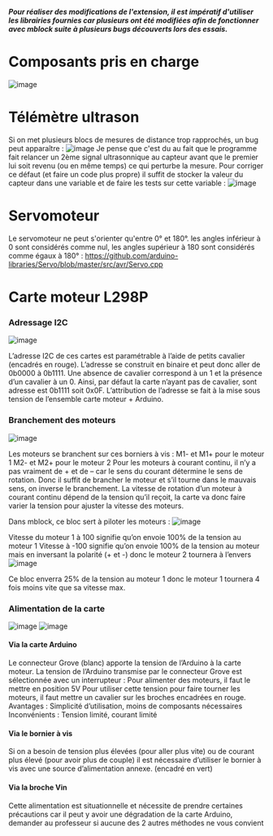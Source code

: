 _**Pour réaliser des modifications de l'extension, il est impératif d'utiliser les librairies fournies car plusieurs ont été modifiées afin de fonctionner avec mblock suite à plusieurs bugs découverts lors des essais.**_
# Composants pris en charge
![image](https://github.com/user-attachments/assets/0b320a84-faf4-4cc7-92fe-e13d6deb435e)

# Télémètre ultrason
Si on met plusieurs blocs de mesures de distance trop rapprochés, un bug peut apparaître :
![image](https://github.com/user-attachments/assets/9bc026dd-af62-46a3-9e95-f89095e93568)
Je pense que c'est du au fait que le programme fait relancer un 2ème signal ultrasonnique au capteur avant que le premier lui soit revenu (ou en même temps) ce qui perturbe la mesure.
Pour corriger ce défaut (et faire un code plus propre) il suffit de stocker la valeur du capteur dans une variable et de faire les tests sur cette variable :
![image](https://github.com/user-attachments/assets/1f82acd4-3911-4cc3-be0e-1eaf01e90a46)

# Servomoteur
Le servomoteur ne peut s'orienter qu'entre 0° et 180°. les angles inférieur à 0 sont considérés comme nul, les angles supérieur à 180 sont considérés comme égaux à 180° : https://github.com/arduino-libraries/Servo/blob/master/src/avr/Servo.cpp

# Carte moteur L298P
### Adressage I2C
![image](https://github.com/user-attachments/assets/15ce8b1a-7cc5-4677-9e6f-24ac51e8fd68)

L’adresse I2C de ces cartes est paramétrable à l’aide de petits cavalier (encadrés en rouge).
L’adresse se construit en binaire et peut donc aller de 0b0000 à 0b1111.
Une absence de cavalier correspond à un 1 et la présence d’un cavalier à un 0.
Ainsi, par défaut la carte n’ayant pas de cavalier, sont adresse est 0b1111 soit 0x0F.
L’attribution de l’adresse se fait à la mise sous tension de l’ensemble carte moteur + Arduino.
### Branchement des moteurs
![image](https://github.com/user-attachments/assets/d2c4281d-6d82-42e6-9cf1-3a108e310ef9)

Les moteurs se branchent sur ces borniers à vis :
M1- et M1+ pour le moteur 1
M2- et M2+ pour le moteur 2
Pour les moteurs à courant continu, il n’y a pas vraiment de + et de – car le sens du courant détermine le sens de rotation. Donc il suffit de brancher le moteur et s’il tourne dans le mauvais sens, on inverse le branchement.
La vitesse de rotation d’un moteur à courant continu dépend de la tension qu’il reçoit, la carte va donc faire varier la tension pour ajuster la vitesse des moteurs.

Dans mblock, ce bloc sert à piloter les moteurs :
 ![image](https://github.com/user-attachments/assets/40a5d63a-b517-4607-8975-331ebd164e5e)
 
Vitesse du moteur 1 à 100 signifie qu’on envoie 100% de la tension au moteur 1
Vitesse à -100 signifie qu’on envoie 100% de la tension au moteur mais en inversant la polarité (+ et -) donc le moteur 2 tournera à l’envers
 ![image](https://github.com/user-attachments/assets/82b964f9-1e23-4cf2-b668-3209fee022f3)
 
Ce bloc enverra 25% de la tension au moteur 1 donc le moteur 1 tournera 4 fois moins vite que sa vitesse max.

### Alimentation de la carte
![image](https://github.com/user-attachments/assets/f4e19615-58b4-4ac4-ba33-c0d53b4e1430) ![image](https://github.com/user-attachments/assets/7a7f3803-5226-4e3b-b188-bd5b1ffc4bce)

#### Via la carte Arduino
Le connecteur Grove (blanc) apporte la tension de l’Arduino à la carte moteur. La tension de l’Arduino transmise par le connecteur Grove est sélectionnée avec un interrupteur : Pour alimenter des moteurs, il faut le mettre en position 5V
Pour utiliser cette tension pour faire tourner les moteurs, il faut mettre un cavalier sur les broches encadrées en rouge.
Avantages : Simplicité d’utilisation, moins de composants nécessaires
Inconvénients : Tension limité, courant limité

#### Via le bornier à vis
Si on a besoin de tension plus élevées (pour aller plus vite) ou de courant plus élevé (pour avoir plus de couple) il est nécessaire d’utiliser le bornier à vis avec une source d’alimentation annexe. (encadré en vert)

#### Via la broche Vin
Cette alimentation est situationnelle et nécessite de prendre certaines précautions car il peut y avoir une dégradation de la carte Arduino, demander au professeur si aucune des 2 autres méthodes ne vous convient

